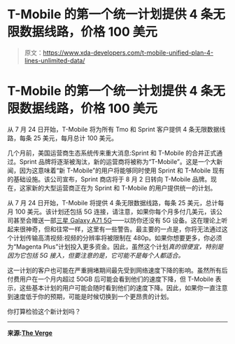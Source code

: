 # T-Mobile 的第一个统一计划提供 4 条无限数据线路，价格 100 美元

> 原文：<https://www.xda-developers.com/t-mobile-unified-plan-4-lines-unlimited-data/>

# T-Mobile 的第一个统一计划提供 4 条无限数据线路，价格 100 美元

从 7 月 24 日开始，T-Mobile 将为所有 Tmo 和 Sprint 客户提供 4 条无限数据线路，每条 25 美元，每月总计 100 美元。

几个月前，美国运营商生态系统传来重大消息:Sprint 和 T-Mobile 的合并正式通过。Sprint 品牌将逐渐被淘汰，新的运营商将被称为“T-Mobile”。这是一个大新闻，因为这意味着“新 T-Mobile”的用户将能够同时使用 Sprint 和 T-Mobile 现有的基础设施。该公司宣布，Sprint 商店将于 8 月 2 日转向 T-Mobile 品牌。现在，这家新的大型运营商正在为 Sprint 和 T-Mobile 的用户提供统一的计划。

从 7 月 24 日开始，T-Mobile 将提供 4 条无限数据线路，每条 25 美元，总计每月 100 美元。该计划还包括 5G 连接，请注意，如果你每个月多付几美元，该公司甚至会赠送一部[三星 Galaxy A71 5G](https://www.xda-developers.com/samsung-galaxy-a71-5g-us-launch-t-mobile-sprint-599/)——以防你还没有 5G 设备。这在理论上听起来很神奇，但和往常一样，这里有一些警告。最主要的一点是，你将无法通过这个计划传输高清视频:视频的分辨率将被限制在 480p。如果你想要更多，你必须为“Magenta Plus”计划投入更多资金。因此，虽然这个计划*真的很便宜，特别是因为它包括 5G 接入，但要注意的是，它可能不是每个人都适合。*

这一计划的客户也可能在严重拥堵期间最先受到网络速度下降的影响。虽然所有后付费用户在一个月内超过 50GB 后可能会看到他们的速度下降，但 T-Mobile 表示，这些基本计划的用户可能会随时看到他们的速度下降。因此，如果你一直注意到速度低于你的预期，可能是时候切换到一个更昂贵的计划。

你打算检验这个新计划吗？

* * *

**来源:[The Verge](https://www.theverge.com/2020/7/22/21334015/t-mobile-sprint-new-unlimited-data-4-lines-stores-branding)**